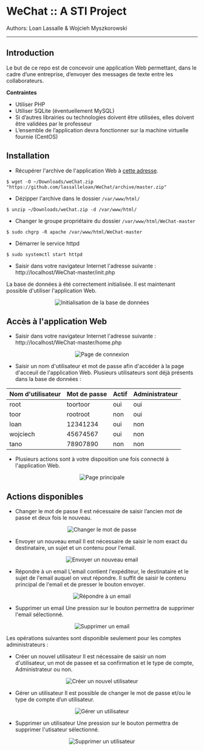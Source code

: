 # WeChat :: A STI Project
Authors: Loan Lassalle & Wojcieh Myszkorowski
***

## Introduction

Le but de ce repo est de concevoir une application Web permettant, dans le cadre d’une entreprise, d’envoyer des messages de texte entre les collaborateurs.

**Contraintes**
- Utiliser PHP
- Utiliser SQLite (éventuellement MySQL)
- Si d’autres librairies ou technologies doivent être utilisées, elles doivent être validées par le professeur
- L’ensemble de l’application devra fonctionner sur la machine virtuelle fournie (CentOS)

## Installation

* Récupérer l'archive de l'application Web à [cette adresse](https://github.com/lassalleloan/WeChat/archive/master.zip "Archive ZIP").

`$ wget -O ~/Downloads/weChat.zip "https://github.com/lassalleloan/WeChat/archive/master.zip"`

* Dézipper l'archive dans le dossier `/var/www/html/`

`$ unzip ~/Downloads/weChat.zip -d /var/www/html/`

* Changer le groupe propriétaire du dossier `/var/www/html/WeChat-master`

`$ sudo chgrp -R apache /var/www/html/WeChat-master`

* Démarrer le service httpd

`$ sudo systemctl start httpd`

* Saisir dans votre navigateur Internet l'adresse suivante : http://localhost/WeChat-master/init.php

La base de données à été correctement initialisée. Il est maintenant possible d'utiliser l'application Web.
<p align="center">
  <img src="./images_manuel/init.png" alt="Initialisation de la base de données">
</p>

## Accès à l'application Web

* Saisir dans votre navigateur Internet l'adresse suivante : http://localhost/WeChat-master/home.php
<p align="center">
  <img src="./images_manuel/login.png" alt="Page de connexion">
</p>

* Saisir un nom d'utilisateur et mot de passe afin d'accéder à la page d'acceuil de l'application Web.
Plusieurs utilisateurs sont déjà présents dans la base de données :

<center>
   <table>
      <thead>
         <tr>
            <th>Nom d'utilisateur</th>
            <th>Mot de passe</th>
            <th>Actif</th>
            <th>Administrateur</th>
         </tr>
      </thead>
      <tbody>
         <tr>
            <td>root</td>
            <td>toortoor</td>
            <td>oui</td>
            <td>oui</td>
         </tr>
         <tr>
            <td>toor</td>
            <td>rootroot</td>
            <td>non</td>
            <td>oui</td>
         </tr>
         <tr>
            <td>loan</td>
            <td>12341234</td>
            <td>oui</td>
            <td>non</td>
         </tr>
         <tr>
            <td>wojciech</td>
            <td>45674567</td>
            <td>oui</td>
            <td>non</td>
         </tr>
         <tr>
            <td>tano</td>
            <td>78907890</td>
            <td>non</td>
            <td>non</td>
         </tr>
      </tbody>
   </table>
</center>

* Plusieurs actions sont à votre disposition une fois connecté à l'application Web.
<p align="center">
  <img src="./images_manuel/home.png" alt="Page principale">
</p>

## Actions disponibles

* Changer le mot de passe
Il est nécessaire de saisir l’ancien mot de passe et deux fois le nouveau.
<p align="center">
  <img src="./images_manuel/changePassword.png" alt="Changer le mot de passe">
</p>
   
* Envoyer un nouveau email
Il est nécessaire de saisir le nom exact du destinataire, un sujet et un contenu pour l'email.
<p align="center">
  <img src="./images_manuel/writeEmail.png" alt="Envoyer un nouveau email">
</p>
   
* Répondre à un email
L'email contient l'expéditeur, le destinataire et le sujet de l'email auquel on veut répondre.
Il suffit de saisir le contenu principal de l'email et de presser le bouton envoyer.
<p align="center">
  <img src="./images_manuel/reply.png" alt="Répondre à un email">
</p>
   
* Supprimer un email
Une pression sur le bouton permettra de supprimer l'email sélectionné.
<p align="center">
  <img src="./images_manuel/deleteEmail.png" alt="Supprimer un email">
</p>

Les opérations suivantes sont disponible seulement pour les comptes administrateurs :

* Créer un nouvel utilisateur
Il est nécessaire de saisir un nom d'utilisateur, un mot de passee et sa confirmation et le type de compte, Administrateur ou non.
<p align="center">
  <img src="./images_manuel/newUser.png" alt="Créer un nouvel utilisateur">
</p>

* Gérer un utilisateur
Il est possible de changer le mot de passe et/ou le type de compte d’un utilisateur.
<p align="center">
  <img src="./images_manuel/manageUser.png" alt="Gérer un utilisateur">
</p>

* Supprimer un utilisateur
Une pression sur le bouton permettra de supprimer l'utisateur sélectionné.
<p align="center">
  <img src="./images_manuel/deleteUser.png" alt="Supprimer un utilisateur">
</p>
